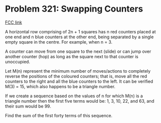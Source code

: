 # Problem 321: Swapping Counters

[FCC link](https://www.freecodecamp.org/learn/coding-interview-prep/project-euler/problem-321-swapping-counters)

A horizontal row comprising of 2n + 1 squares has n red counters placed at one
end and n blue counters at the other end, being separated by a single empty
square in the centre. For example, when n = 3.

A counter can move from one square to the next (slide) or can jump over another
counter (hop) as long as the square next to that counter is unoccupied.

Let M(n) represent the minimum number of moves/actions to completely reverse the
positions of the coloured counters; that is, move all the red counters to the
right and all the blue counters to the left. It can be verified M(3) = 15, which
also happens to be a triangle number.

If we create a sequence based on the values of n for which M(n) is a triangle
number then the first five terms would be: 1, 3, 10, 22, and 63, and their sum
would be 99.

Find the sum of the first forty terms of this sequence.
